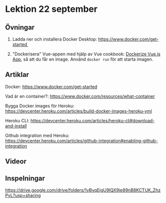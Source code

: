 # Lektion 22 september

## Övningar

1. Ladda ner och installera Docker Desktop: https://www.docker.com/get-started 

2. "Dockerisera" Vue-appen med hjälp av Vue cookbook: [Dockerize Vue.js App](https://vuejs.org/v2/cookbook/dockerize-vuejs-app.html), så att du får en image. Använd `docker run` för att starta imagen.

## Artiklar

Docker: https://www.docker.com/get-started

Vad är en container?: https://www.docker.com/resources/what-container

Bygga Docker images för Heroku: https://devcenter.heroku.com/articles/build-docker-images-heroku-yml

Heroku CLI: https://devcenter.heroku.com/articles/heroku-cli#download-and-install

Github integration med Heroku: https://devcenter.heroku.com/articles/github-integration#enabling-github-integration

## Videor

## Inspelningar

https://drive.google.com/drive/folders/1yByqEjgU9lQX9je89nB8KCTUK_ZhzPyL?usp=sharing